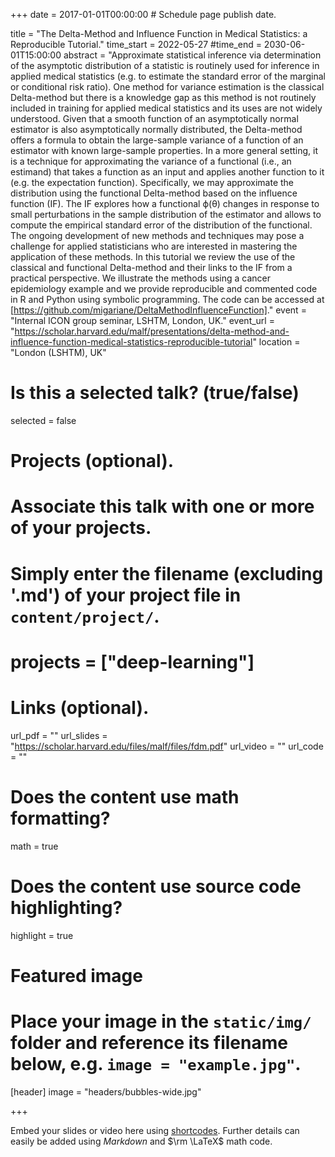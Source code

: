 +++
date = 2017-01-01T00:00:00  # Schedule page publish date.

title = "The Delta-Method and Influence Function in Medical Statistics: a Reproducible Tutorial."
time_start = 2022-05-27
#time_end = 2030-06-01T15:00:00
abstract = "Approximate statistical inference via determination of the asymptotic distribution of a statistic is routinely used for inference in applied medical statistics (e.g. to estimate the standard error of the marginal or conditional risk ratio). One method for variance estimation is the classical Delta-method but there is a knowledge gap as this method is not routinely included in training for applied medical statistics and its uses are not widely understood. Given that a smooth function of an asymptotically normal estimator is also asymptotically normally distributed, the Delta-method offers a formula to obtain the large-sample variance of a function of an estimator with known large-sample properties. In a more general setting, it is a technique for approximating the variance of a functional (i.e., an estimand) that takes a function as an input and applies another function to it (e.g. the expectation function). Specifically, we may approximate the distribution using the functional Delta-method based on the influence function (IF). The IF explores how a functional ϕ(θ) changes in response to small perturbations in the sample distribution of the estimator and allows to compute the empirical standard error of the distribution of the functional. The ongoing development of new methods and techniques may pose a challenge for applied statisticians who are interested in mastering the application of these methods. In this tutorial we review the use of the classical and functional Delta-method and their links to the IF from a practical perspective. We illustrate the methods using a cancer epidemiology example and we provide reproducible and commented code in R and Python using symbolic programming. The code can be accessed at [https://github.com/migariane/DeltaMethodInfluenceFunction]." 
event = "Internal ICON group seminar, LSHTM, London, UK." 
event_url = "https://scholar.harvard.edu/malf/presentations/delta-method-and-influence-function-medical-statistics-reproducible-tutorial"
location = "London (LSHTM), UK"

# Is this a selected talk? (true/false)
selected = false

# Projects (optional).
#   Associate this talk with one or more of your projects.
#   Simply enter the filename (excluding '.md') of your project file in `content/project/`.
#   projects = ["deep-learning"]

# Links (optional).
url_pdf = ""
url_slides = "https://scholar.harvard.edu/files/malf/files/fdm.pdf"
url_video = ""
url_code = ""

# Does the content use math formatting?
math = true

# Does the content use source code highlighting?
highlight = true

# Featured image
# Place your image in the `static/img/` folder and reference its filename below, e.g. `image = "example.jpg"`.
[header]
image = "headers/bubbles-wide.jpg"

+++

Embed your slides or video here using [shortcodes](https://sourcethemes.com/academic/post/writing-markdown-latex/). Further details can easily be added using *Markdown* and $\rm \LaTeX$ math code.
